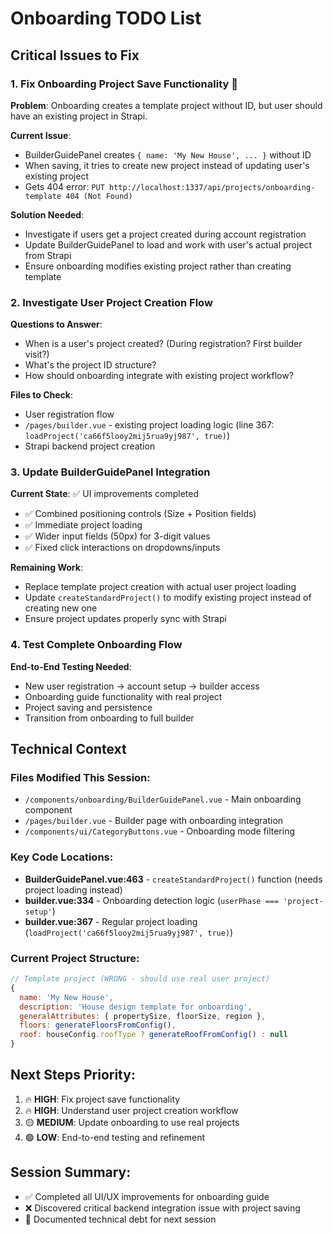# Onboarding TODO List

## Critical Issues to Fix

### 1. **Fix Onboarding Project Save Functionality** 🚨
**Problem**: Onboarding creates a template project without ID, but user should have an existing project in Strapi.

**Current Issue**: 
- BuilderGuidePanel creates `{ name: 'My New House', ... }` without ID
- When saving, it tries to create new project instead of updating user's existing project
- Gets 404 error: `PUT http://localhost:1337/api/projects/onboarding-template 404 (Not Found)`

**Solution Needed**:
- Investigate if users get a project created during account registration
- Update BuilderGuidePanel to load and work with user's actual project from Strapi
- Ensure onboarding modifies existing project rather than creating template

### 2. **Investigate User Project Creation Flow**
**Questions to Answer**:
- When is a user's project created? (During registration? First builder visit?)
- What's the project ID structure?
- How should onboarding integrate with existing project workflow?

**Files to Check**:
- User registration flow
- `/pages/builder.vue` - existing project loading logic (line 367: `loadProject('ca66f5looy2mij5rua9yj987', true)`)
- Strapi backend project creation

### 3. **Update BuilderGuidePanel Integration**
**Current State**: ✅ UI improvements completed
- ✅ Combined positioning controls (Size + Position fields)  
- ✅ Immediate project loading
- ✅ Wider input fields (50px) for 3-digit values
- ✅ Fixed click interactions on dropdowns/inputs

**Remaining Work**:
- Replace template project creation with actual user project loading
- Update `createStandardProject()` to modify existing project instead of creating new one
- Ensure project updates properly sync with Strapi

### 4. **Test Complete Onboarding Flow**
**End-to-End Testing Needed**:
- New user registration → account setup → builder access
- Onboarding guide functionality with real project
- Project saving and persistence
- Transition from onboarding to full builder

## Technical Context

### Files Modified This Session:
- `/components/onboarding/BuilderGuidePanel.vue` - Main onboarding component
- `/pages/builder.vue` - Builder page with onboarding integration
- `/components/ui/CategoryButtons.vue` - Onboarding mode filtering

### Key Code Locations:
- **BuilderGuidePanel.vue:463** - `createStandardProject()` function (needs project loading instead)
- **builder.vue:334** - Onboarding detection logic (`userPhase === 'project-setup'`)
- **builder.vue:367** - Regular project loading (`loadProject('ca66f5looy2mij5rua9yj987', true)`)

### Current Project Structure:
```javascript
// Template project (WRONG - should use real user project)
{
  name: 'My New House',
  description: 'House design template for onboarding',
  generalAttributes: { propertySize, floorSize, region },
  floors: generateFloorsFromConfig(),
  roof: houseConfig.roofType ? generateRoofFromConfig() : null
}
```

## Next Steps Priority:
1. 🔥 **HIGH**: Fix project save functionality 
2. 🔥 **HIGH**: Understand user project creation workflow
3. 🟡 **MEDIUM**: Update onboarding to use real projects
4. 🟢 **LOW**: End-to-end testing and refinement

## Session Summary:
- ✅ Completed all UI/UX improvements for onboarding guide
- ❌ Discovered critical backend integration issue with project saving
- 📝 Documented technical debt for next session
